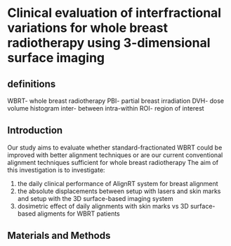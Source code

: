 # Clinical evaluation of interfractional variations for whole breast radiotherapy using 3-dimensional surface imaging

## definitions
WBRT- whole breast radiotherapy
PBI- partial breast irradiation
DVH- dose volume histogram
inter- between
intra-within
ROI- region of interest
## Introduction

Our study aims to evaluate whether standard-fractionated WBRT could be improved with better alignment techniques or are our current conventional alignment techniques sufficient for whole breast radiotherapy
The aim of this investigation is to investigate:
1. the daily clinical performance of AlignRT system for breast alignment
2. the absolute displacements between setup with lasers and skin marks and setup with the 3D surface-based imaging system
3. dosimetric effect of daily alignments with skin marks vs 3D surface-based aligments for WBRT patients

## Materials and Methods
